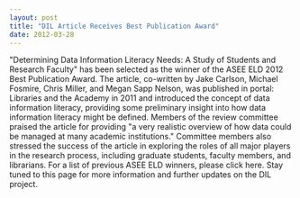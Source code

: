 ```yaml
---
layout: post
title: "DIL Article Receives Best Publication Award"
date: 2012-03-28
---
```


"Determining Data Information Literacy Needs: A Study of Students and Research Faculty" has been selected as the winner of the ASEE ELD 2012 Best Publication Award.
The article, co-written by Jake Carlson, Michael Fosmire, Chris Miller, and Megan Sapp Nelson, was published in portal: Libraries and the Academy in 2011 and introduced the concept of data information literacy, providing some preliminary insight into how data information literacy might be defined.
Members of the review committee praised the article for providing "a very realistic overview of how data could be managed at many academic institutions." Committee members also stressed the success of the article in exploring the roles of all major players in the research process, including graduate students, faculty members, and librarians.
For a list of previous ASEE ELD winners, please click here.
Stay tuned to this page for more information and further updates on the DIL project.
